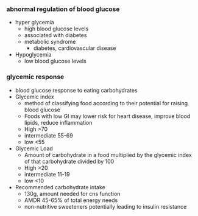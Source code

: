 ### abnormal regulation of blood glucose
- hyper glycemia 
	- high blood glucose levels
	- associated with diabetes
	- metabolic syndrome
		- diabetes, cardiovascular disease
- Hypoglycemia
	- low blood glucose levels
### glycemic response
- blood glucose response to eating carbohydrates
- Glycemic index
	- method of classifying food according to their potential for raising blood glucose
	- Foods with low GI may lower risk for heart disease, improve blood lipids, reduce inflammation
	- High >70
	- intermediate 55-69
	- low <55
- Glycemic Load
	- Amount of carbohydrate in a food multiplied by the glycemic index of that carbohydrate divided by 100
	- High >20 
	- intermediate 11-19
	- low <10
- Recommended carbohydrate intake
	- 130g, amount needed for cns function
	- AMDR 45-65% of total energy needs
	- non-nutritive sweeteners potentially leading to insulin resistance
